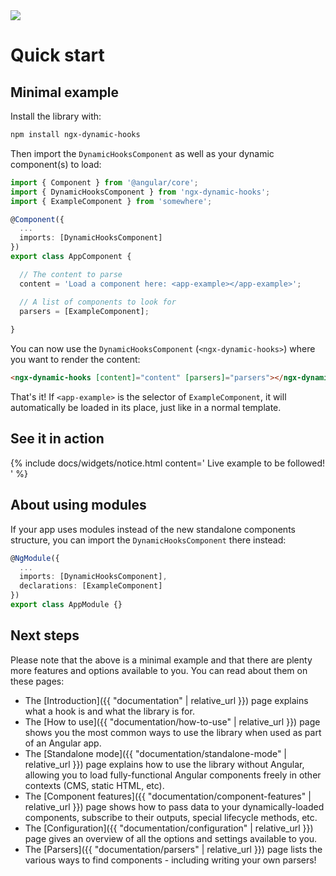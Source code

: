 ---
---

<div class="page-title">
  <img class="page-title-icon" src="{{ "/assets/images/icons/rocket.svg"| relative_url }}">
  <h1 class="page-title-text">Quick start</h1>
</div>

## Minimal example

Install the library with:

```sh
npm install ngx-dynamic-hooks
```

Then import the `DynamicHooksComponent` as well as your dynamic component(s) to load:

```ts
import { Component } from '@angular/core';
import { DynamicHooksComponent } from 'ngx-dynamic-hooks';
import { ExampleComponent } from 'somewhere';

@Component({
  ...
  imports: [DynamicHooksComponent]
})
export class AppComponent {

  // The content to parse
  content = 'Load a component here: <app-example></app-example>';

  // A list of components to look for
  parsers = [ExampleComponent];
  
}
```
You can now use the `DynamicHooksComponent` (`<ngx-dynamic-hooks>`) where you want to render the content:

```html
<ngx-dynamic-hooks [content]="content" [parsers]="parsers"></ngx-dynamic-hooks>
```

That's it! If `<app-example>` is the selector of `ExampleComponent`, it will automatically be loaded in its place, just like in a normal template.

## See it in action

{% include docs/widgets/notice.html content='
  <span>Live example to be followed!</span>
' %}

## About using modules

If your app uses modules instead of the new standalone components structure, you can import the `DynamicHooksComponent` there instead:

```ts
@NgModule({
  ...
  imports: [DynamicHooksComponent],
  declarations: [ExampleComponent]
})
export class AppModule {}
```

## Next steps

Please note that the above is a minimal example and that there are plenty more features and options available to you. You can read about them on these pages:

- The [Introduction]({{ "documentation" | relative_url }}) page explains what a hook is and what the library is for.
- The [How to use]({{ "documentation/how-to-use" | relative_url }}) page shows you the most common ways to use the library when used as part of an Angular app.
- The [Standalone mode]({{ "documentation/standalone-mode" | relative_url }}) page explains how to use the library without Angular, allowing you to load fully-functional Angular components freely in other contexts (CMS, static HTML, etc).
- The [Component features]({{ "documentation/component-features" | relative_url }}) page shows how to pass data to your dynamically-loaded components, subscribe to their outputs, special lifecycle methods, etc.
- The [Configuration]({{ "documentation/configuration" | relative_url }}) page gives an overview of all the options and settings available to you.
- The [Parsers]({{ "documentation/parsers" | relative_url }}) page lists the various ways to find components - including writing your own parsers!